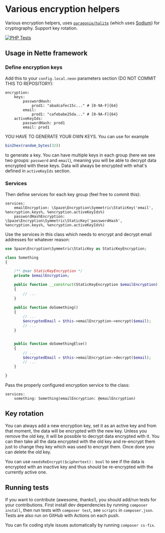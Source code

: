 # Various encryption helpers

Various encryption helpers, uses [`paragonie/halite`](https://github.com/paragonie/halite) (which uses [Sodium](https://php.net/sodium)) for cryptography. Support key rotation.

[![PHP Tests](https://github.com/spaze/encryption/actions/workflows/php.yml/badge.svg)](https://github.com/spaze/encryption/actions/workflows/php.yml)

## Usage in Nette framework

### Define encryption keys

Add this to your `config.local.neon` parameters section (DO NOT COMMIT THIS TO REPOSITORY):
```
encryption:
    keys:
        passwordHash:
            prod1: "abadcafec15c..." # [0-9A-F]{64}
        email:
            prod1: "cafebabe25da..." # [0-9A-F]{64}
    activeKeyIds:
        passwordHash: prod1
        email: prod1
```
YOU HAVE TO GENERATE YOUR OWN KEYS. You can use for example
```php
bin2hex(random_bytes(32))
```
to generate a key. You can have multiple keys in each group (here we see two groups: `password` and `email`), meaning you will be able to decrypt data encrypted with these keys. Data will always be encrypted with what's defined in `activeKeyIds` section.

### Services
Then define services for each key group (feel free to commit this):
```
services:
    emailEncryption: \Spaze\Encryption\Symmetric\StaticKey('email', %encryption.keys%, %encryption.activeKeyIds%)
    passwordHashEncryption: \Spaze\Encryption\Symmetric\StaticKey('passwordHash', %encryption.keys%, %encryption.activeKeyIds%)
```

Use the services in this class which needs to encrypt and decrypt email addresses for whatever reason:
```php
use Spaze\Encryption\Symmetric\StaticKey as StaticKeyEncryption;

class Something
{

    /** @var StaticKeyEncryption */
    private $emailEncryption;

    public function __construct(StaticKeyEncryption $emailEncryption)
    {
        // ...
    }

    public function doSomething()
    {
        // ...
        $encryptedEmail = $this->emailEncryption->encrypt($email);
        // ...
    }


    public function doSomethingElse()
    {
        // ...
        $decryptedEmail = $this->emailEncryption->decrypt($email);
        // ...
    }

}
```

Pass the properly configured encryption service to the class:
```
services:
    something: Something(emailEncryption: @emailEncryption)
```

## Key rotation
You can always add a new encryption key, set it as an active key and from that moment, the data will be encrypted with the new key. Unless you remove the old key, it will be possible to decrypt data encrypted with it. You can then take all the data encrypted with the old key and re-encrypt them just to change they key which was used to encrypt them. Once done you can delete the old key.

You can use `needsReEncrypt($ciphertext): bool` to see if the data is encrypted with an inactive key and thus should be re-encrypted with the currently active one.

## Running tests

If you want to contribute (awesome, thanks!), you should add/run tests for your contributions.
First install dev dependencies by running `composer install`, then run tests with `composer test`, see `scripts` in `composer.json`. Tests are also run on GitHub with Actions on each push.

You can fix coding style issues automatically by running `composer cs-fix`.
